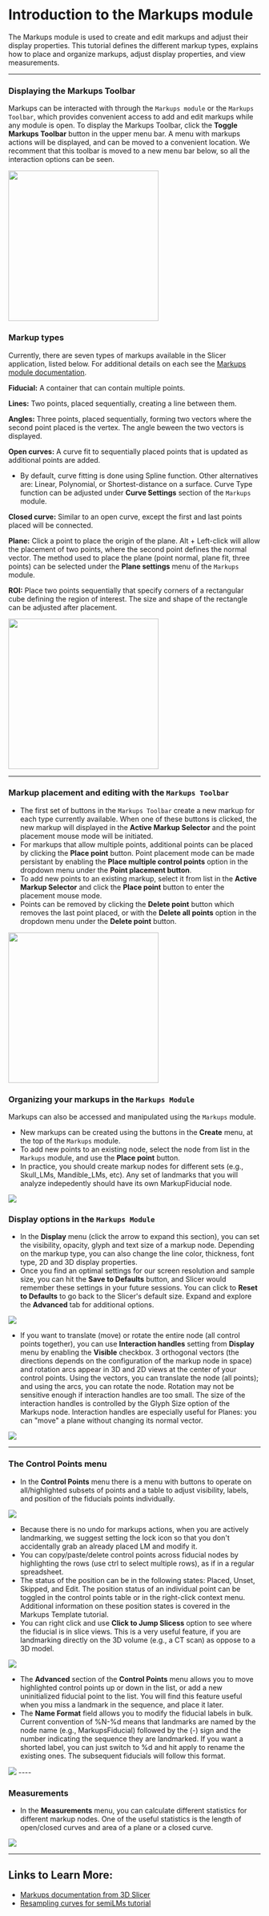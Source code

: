 # Introduction to the Markups module
The Markups module is used to create and edit markups and adjust their display properties. This tutorial defines the different markup types, explains how to place and organize markups, adjust display properties, and view measurements. 

-----
### Displaying the Markups Toolbar
Markups can be interacted with through the `Markups module` or the `Markups Toolbar`, which provides convenient access to add and edit markups while any module is open. To display the Markups Toolbar, click the **Toggle Markups Toolbar** button in the upper menu bar. A menu with markups actions will be displayed, and can be moved to a convenient location. We recomment that this toolbar is moved to a new menu bar below, so all the interaction options can be seen.

<img src="./images/MarkupsToolbar.png" width="300">

### Markup types
Currently, there are seven types of markups available in the Slicer application, listed below. For additional details on each see the [Markups module documentation](https://slicer.readthedocs.io/en/latest/user_guide/modules/markups.html). 

**Fiducial:**
A container that can contain multiple points.

**Lines:**
Two points, placed sequentially, creating a line between them. 

**Angles:**
Three points, placed sequentially, forming two vectors where the second point placed is the vertex. The angle beween the two vectors is displayed.

**Open curves:**
A curve fit to sequentially placed points that is updated as additional points are added. 
* By default, curve fitting is done using Spline function. Other alternatives are: Linear, Polynomial, or Shortest-distance on a surface. Curve Type function can be adjusted under **Curve Settings** section of the `Markups` module.  

**Closed curve:**
Similar to an open curve, except the first and last points placed will be connected. 

**Plane:**
Click a point to place the  origin of the plane. Alt + Left-click will allow the placement of two points, where the second point defines the normal vector. The method used to place the plane (point normal, plane fit, three points) can be selected under the **Plane settings** menu of the `Markups` module.  

**ROI:**
Place two points sequentially that specify corners of a rectangular cube defining the region of interest. The size and shape of the rectangle can be adjusted after placement.

<img src="./images/MarkupTypes.png" width="300">

-----

### Markup placement and editing with the `Markups Toolbar`
* The first set of buttons in the `Markups Toolbar` create a new markup for each type currently available. When one of these buttons is clicked, the new markup will displayed in the **Active Markup Selector** and the point placement mouse mode will be initiated. 
* For markups that allow multiple points, additional points can be placed by clicking the **Place point** button. Point placement mode can be made persistant by enabling the **Place multiple control points** option in the dropdown menu under the **Point placement button**. 
* To add new points to an existing markup, select it from list in the **Active Markup Selector** and click the **Place point** button to enter the placement mouse mode.
* Points can be removed by clicking the **Delete point** button which removes the last point placed, or with the **Delete all points** option in the dropdown menu under the **Delete point** button.

<img src="./images/MarkupsToolbarZoom.png" width="300">

### Organizing your markups in the `Markups Module`
Markups can also be accessed and manipulated using the `Markups` module. 

* New markups can be created using the buttons in the **Create** menu, at the top of the `Markups` module. 
* To add new points to an existing node, select the node from list in the `Markups` module, and use the **Place point** button. 
* In practice, you should create markup nodes for different sets (e.g., Skull_LMs, Mandible_LMs, etc). Any set of landmarks that you will analyze indepedently should have its own MarkupFiducial node.

 <img src="./images/organize.png">

### Display options in the `Markups Module`

* In the **Display** menu (click the arrow to expand this section), you can set the visibility, opacity, glyph and text size of a markup node. Depending on the markup type, you can also change the line color, thickness, font type, 2D and 3D display properties.
* Once you find an optimal settings for our screen resolution and sample size, you can hit the **Save to Defaults** button, and Slicer would remember these settings in your future sessions. You can click to **Reset to Defaults** to go back to the Slicer's default size. Expand and explore the **Advanced** tab for additional options. 
<img src="./images/Display.png">

* If you want to translate (move) or rotate the entire node (all control points together), you can use **Interaction handles** setting from **Display** menu by enabling the **Visible** checkbox. 3 orthogonal vectors (the directions depends on the configuration of the markup node in space) and rotation arcs appear in 3D and 2D views at the center of your control points. Using the vectors, you can translate the node (all points); and using the arcs, you can rotate the node. Rotation may not be sensitive enough if interaction handles are too small. The size of the interaction handles is controlled by the Glyph Size option of the Markups node. Interaction handles are especially useful for Planes: you can "move" a plane without changing its normal vector.
<img src="./images/InteractionHandles.png">

----

### The Control Points menu

* In the **Control Points** menu there is a menu with buttons to operate on all/highlighted subsets of points and a table to adjust visibility, labels, and position of the fiducials points individually.

<img src="./images/ControlPointsMenu.png">

* Because there is no undo for markups actions, when you are actively landmarking, we suggest setting the lock icon so that you don't accidentally grab an already placed LM and modify it.
* You can copy/paste/delete control points across fiducial nodes by highlighting the rows (use ctrl to select multiple rows), as if in a regular spreadsheet.
* The status of the position can be in the following states: Placed, Unset, Skipped, and Edit. The position status of an individual point can be toggled in the control points table or in the right-click context menu. Additional information on these position states is covered in the Markups Template tutorial.
* You can right click and use **Click to Jump Slicess** option to see where the fiducial is in slice views. This is a very useful feature, if you are landmarking directly on the 3D volume (e.g., a CT scan) as oppose to a 3D model. 

<img src="./images/JumpSlices.png">

* The **Advanced** section of the **Control Points** menu allows you to move highlighted control points up or down in the list, or add a new uninitialized fiducial point to the list. You will find this feature useful when you miss a landmark in the sequence, and place it later.  
* The **Name Format** field allows you to modify the fiducial labels in bulk. Current convention of %N-%d means that landmarks are named by the node name (e.g., MarkupsFiducial) followed by the (-) sign and the number indicating the sequence they are landmarked. If you want a shorted label, you can just switch to %d and hit apply to rename the existing ones. The subsequent fiducials will follow this format.
<img src="./images/ControlPoints.png">
----

### Measurements

* In the **Measurements** menu, you can calculate different statistics for different markup nodes. One of the useful statistics is the length of open/closed curves and area of a plane or a closed curve. 
<img src="./images/Measurements.png">

----

## Links to Learn More: 
* [Markups documentation from 3D Slicer](https://slicer.readthedocs.io/en/latest/user_guide/modules/markups.html)
* [Resampling curves for semiLMs tutorial](https://github.com/SlicerMorph/Tutorials/tree/main/Markups_2)
